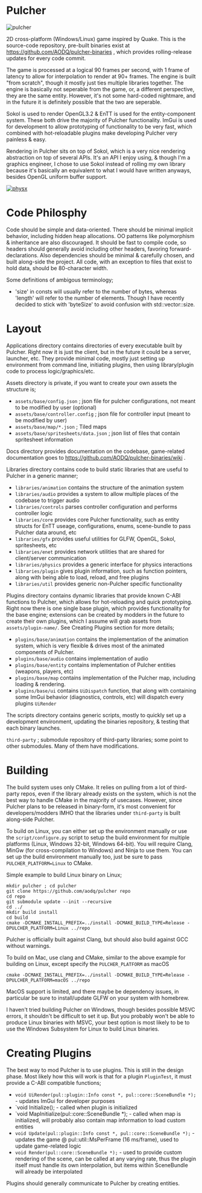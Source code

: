 # Pulcher

![pulcher](https://images-wixmp-ed30a86b8c4ca887773594c2.wixmp.com/f/9387ecea-2531-4df3-b66c-525d1350353a/d4detpn-33cf19d3-c6c4-48f4-ae1d-60ebb356ec7a.png?token=eyJ0eXAiOiJKV1QiLCJhbGciOiJIUzI1NiJ9.eyJzdWIiOiJ1cm46YXBwOiIsImlzcyI6InVybjphcHA6Iiwib2JqIjpbW3sicGF0aCI6IlwvZlwvOTM4N2VjZWEtMjUzMS00ZGYzLWI2NmMtNTI1ZDEzNTAzNTNhXC9kNGRldHBuLTMzY2YxOWQzLWM2YzQtNDhmNC1hZTFkLTYwZWJiMzU2ZWM3YS5wbmcifV1dLCJhdWQiOlsidXJuOnNlcnZpY2U6ZmlsZS5kb3dubG9hZCJdfQ.U9N8wGR2Ki-kMPPQGhqKaI2YFKqdXUeYOulYthxEVqg)

2D cross-platform (Windows/Linux) game inspired by Quake. This is the source-code repository, pre-built binaries exist at https://github.com/AODQ/pulcher-binaries , which provides rolling-release updates for every code commit.

The game is processed at a logical 90 frames per second, with 1 frame of latency to allow for interpolation to render at 90+ frames. The engine is built "from scratch", though it mostly just ties multiple libraries together. The engine is basically not seperable from the game, or, a different perspective, they are the same entity. However, it's not some hard-coded nightmare, and in the future it is definitely possible that the two are seperable.

Sokol is used to render OpenGL3.2 & EnTT is used for the entity-component system. These both drive the majority of Pulcher functionality. ImGui is used for development to allow prototyping of functionality to be very fast, which combined with hot-reloadable plugins make developing Pulcher very painless & easy.

Rendering in Pulcher sits on top of Sokol, which is a very nice rendering abstraction on top of several APIs. It's an API I enjoy using, & though I'm a graphics engineer, I chose to use Sokol instead of rolling my own library because it's basically an equivalent to what I would have written anyways, besides OpenGL uniform buffer support.

[![physx](https://img.youtube.com/vi/M27mRWE0eLg/0.jpg)](https://www.youtube.com/watch?v=M27mRWE0eLg&feature=youtu.be)

# Code Philosphy

Code should be simple and data-oriented. There should be minimal implicit behavior, including hidden heap allocations. OO patterns like polymorphism & inheritance are also discouraged. It should be fast to compile code, so headers should generally avoid including other headers, favoring forward-declarations. Also dependencies should be minimal & carefully chosen, and built along-side the project. All code, with an exception to files that exist to hold data, should be 80-character width.

Some definitions of ambigous terminology;

  - 'size' in consts will usually refer to the number of bytes, whereas 'length'
    will refer to the number of elements. Though I have recently decided to
    stick with 'byteSize' to avoid confusion with std::vector::size.

# Layout

Applications directory contains directories of every executable built by Pulcher. Right now it is just the client, but in the future it could be a server, launcher, etc. They provide minimal code, mostly just setting up environment from command line, initiating plugins, then using library/plugin code to process logic/graphics/etc.

Assets directory is private, if you want to create your own assets the structure is;

 - `assets/base/config.json` ; json file for pulcher configurations, not meant to be modified by user (optional)
 - `assets/base/controller.config` ; json file for controller input (meant to be modified by user)
 - `assets/base/map/*.json` ; Tiled maps
 - `assets/base/spritesheets/data.json` ; json list of files that contain spritesheet information

Docs directory provides documentation on the codebase, game-related documentation goes to https://github.com/AODQ/pulcher-binaries/wiki .

Libraries directory contains code to build static libraries that are useful to Pulcher in a generic manner;

  - `libraries/animation` contains the structure of the animation system
  - `libraries/audio` provides a system to allow multiple places of the codebase to trigger audio
  - `libraries/controls` parses controller configuration and performs controller logic
  - `libraries/core` provides core Pulcher functionality, such as entity structs for EnTT useage, configurations, enums, scene-bundle to pass Pulcher data around, etc
  - `libraries/gfx` provides useful utilities for GLFW, OpenGL, Sokol, spritesheets, etc
  - `libraries/enet` provides network utilities that are shared for client/server communication
  - `libraries/physics` provides a generic interface for physics interactions
  - `libraries/plugin` gives plugin information, such as function pointers, along with being able to load, reload, and free plugins
  - `libraries/util` provides generic non-Pulcher specific functionality

Plugins directory contains dynamic libraries that provide known C-ABI functions to Pulcher, which allows for hot-reloading and quick prototyping. Right now there is one single base plugin, which provides functionality for the base engine; extensions can be created by modders in the future to create their own plugins, which I assume will grab assets from `assets/plugin-name/`. See Creating Plugins section for more details;

 - `plugins/base/animation` contains the implementation of the animation system, which is very flexible & drives most of the animated components of Pulcher.
 - `plugins/base/audio` contains implementation of audio
 - `plugins/base/entity` contains implementation of Pulcher entities (weapons, players, etc)
 - `plugins/base/map` contains implementation of the Pulcher map, including loading & rendering.
 - `plugins/base/ui` contains `UiDispatch` function, that along with containing some ImGui behavior (diagnostics, controls, etc) will dispatch every plugins `UiRender`

The scripts directory contains generic scripts, mostly to quickly set up a development environment, updating the binaries repository, & testing that each binary launches.

`third-party` ; submodule repository of third-party libraries; some point to other submodules. Many of them have modifications.

# Building

The build system uses only CMake. It relies on pulling from a lot of third-party repos, even if the library already exists on the system, which is not the best way to handle CMake in the majority of usecases. However, since Pulcher plans to be released in binary-form, it's most convenient for developers/modders IMHO that the libraries under `third-party` is built along-side Pulcher.

To build on Linux, you can either set up the environment manually or use the `script/configure.py` script to setup the build environment for multiple platforms (Linux, Windows 32-bit, Windows 64-bit). You will require Clang, MinGw (for cross-compilation to Windows) and Ninja to use them. You can set up the build environment manually too, just be sure to pass `PULCHER_PLATFORM=Linux` to CMake.

Simple example to build Linux binary on Linux;
```
mkdir pulcher ; cd pulcher
git clone https://github.com/aodq/pulcher repo
cd repo
git submodule update --init --recursive
cd ../
mkdir build install
cd build
cmake -DCMAKE_INSTALL_PREFIX=../install -DCMAKE_BUILD_TYPE=Release -DPULCHER_PLATFORM=Linux ../repo
```

Pulcher is officially built against Clang, but should also build against GCC without warnings.

To build on Mac, use clang and CMake, similar to the above example for building on Linux, except specify the `PULCHER_PLATFORM` as macOS
```
cmake -DCMAKE_INSTALL_PREFIX=../install -DCMAKE_BUILD_TYPE=Release -DPULCHER_PLATFORM=macOS ../repo
```

MacOS support is limited, and there maybe be dependency issues, in particular be sure to install/update GLFW on your system with homebrew.

I haven't tried building Pulcher on Windows, though besides possible MSVC errors, it shouldn't be difficult to set it up. But you probably won't be able to produce Linux binaries with MSVC, your best option is most likely to be to use the Windows Subsystem for Linux to build Linux binaries.

# Creating Plugins

The best way to mod Pulcher is to use plugins. This is still in the design phase. Most likely how this will work is that for a plugin `PluginTest`, it must provide a C-ABI compatible functions;

  - `void UiRender(pul::plugin::Info const *, pul::core::SceneBundle *);` - updates ImGui for developer purposes
  - `void Initialize(); - called when plugin is initialized
  - `void MapInitialize(pul::core::SceneBundle *); - called when map is initialized, will probably also contain map information to load custom entities
  - `void Update(pul::plugin::Info const *, pul::core::SceneBundle *);` - updates the game @ pul::util::MsPerFrame (16 ms/frame), used to update game-related logic
  - `void Render(pul::core::SceneBundle *);` - used to provide custom rendering of the scene, can be called at any varying rate, thus the plugin
                                                 itself must handle its own interpolation, but items within SceneBundle will already be interpolated

Plugins should generally communicate to Pulcher by creating entities.

